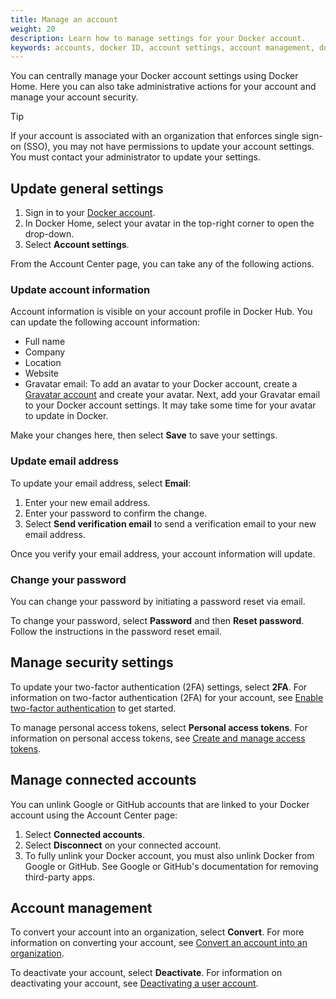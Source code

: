```yaml
---
title: Manage an account
weight: 20
description: Learn how to manage settings for your Docker account.
keywords: accounts, docker ID, account settings, account management, docker home
---
```


You can centrally manage your Docker account settings using Docker Home. Here you can also take administrative actions for your account and manage your account security.

> [!TIP]
>
> If your account is associated with an organization that enforces single sign-on (SSO), you may not have permissions to update your account settings. You must contact your administrator to update your settings.

## Update general settings

1. Sign in to your [Docker account](https://app.docker.com/login).
2. In Docker Home, select your avatar in the top-right corner to open the drop-down.
3. Select **Account settings**.

From the Account Center page, you can take any of the following actions.

### Update account information

Account information is visible on your account profile in Docker Hub. You can update the following account information:

- Full name
- Company
- Location
- Website
- Gravatar email: To add an avatar to your Docker account, create a [Gravatar account](https://gravatar.com/) and create your avatar. Next, add your Gravatar email to your Docker account settings. It may take some time for your avatar to update in Docker.

Make your changes here, then select **Save** to save your settings.

### Update email address

To update your email address, select **Email**:

1. Enter your new email address.
2. Enter your password to confirm the change.
3. Select **Send verification email** to send a verification email to your new email address.

Once you verify your email address, your account information will update.

### Change your password

You can change your password by initiating a password reset via email.

To change your password, select **Password** and then **Reset password**. Follow the instructions in the password reset email.

## Manage security settings

To update your two-factor authentication (2FA) settings, select **2FA**.
For information on two-factor authentication (2FA) for your account, see [Enable two-factor authentication](../security/for-developers/2fa/_index.md) to get started.

To manage personal access tokens, select **Personal access tokens**.
For information on personal access tokens, see [Create and manage access tokens](../security/for-developers/access-tokens.md).

## Manage connected accounts

You can unlink Google or GitHub accounts that are linked to your Docker account
using the Account Center page:

1. Select **Connected accounts**.
2. Select **Disconnect** on your connected account.
3. To fully unlink your Docker account, you must also unlink Docker from Google or
GitHub. See Google or GitHub's documentation for removing third-party apps.

## Account management

To convert your account into an organization, select **Convert**.
For more information on converting your account, see [Convert an account into an organization](../admin/organization/convert-account.md).

To deactivate your account, select **Deactivate**.
For information on deactivating your account, see [Deactivating a user account](./deactivate-user-account.md).
